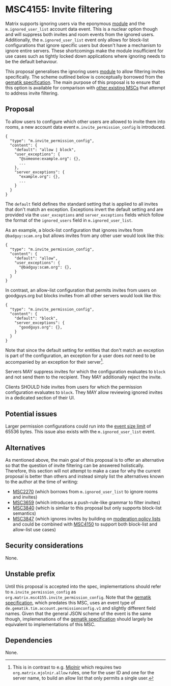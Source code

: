 # MSC4155: Invite filtering

Matrix supports ignoring users via the eponymous [module] and the `m.ignored_user_list` account data
event. This is a nuclear option though and will suppress both invites and room events from the ignored
users. Additionally, the `m.ignored_user_list` event only allows for block-list configurations that ignore
specific users but doesn't have a mechanism to ignore entire servers. These shortcomings make the module
insufficient for use cases such as tightly locked down applications where ignoring needs to be the default
behaviour.

This proposal generalises the ignoring users [module] to allow filtering invites specifically. The scheme
outlined below is conceptually borrowed from the [gematik specification]. The main purpose of this proposal
is to ensure that this option is available for comparison with [other existing MSCs] that attempt to address
invite filtering.


## Proposal

To allow users to configure which other users are allowed to invite them into rooms, a new account data
event `m.invite_permission_config` is introduced.

```json5
{
  "type": "m.invite_permission_config",
  "content": {
    "default": "allow | block",
    "user_exceptions": {
      "@someone:example.org": {},
      ...
    },
    "server_exceptions": {
      "example.org": {},
      ...
    }
  }
}
```

The `default` field defines the standard setting that is applied to all invites that don't match an
exception. Exceptions invert the default setting and are provided via the `user_exceptions` and
`server_exceptions` fields which follow the format of the `ignored_users` field in `m.ignored_user_list`.

As an example, a block-list configuration that ignores invites from `@badguy:scam.org` but allows invites
from any other user would look like this:

```json5
{
  "type": "m.invite_permission_config",
  "content": {
    "default": "allow",
    "user_exceptions": {
      "@badguy:scam.org": {},
    }
  }
}
```

In contrast, an allow-list configuration that permits invites from users on goodguys.org but blocks invites
from all other servers would look like this:

```json5
{
  "type": "m.invite_permission_config",
  "content": {
    "default": "block",
    "server_exceptions": {
      "goodguys.org": {},
    }
  }
}
```

Note that since the default setting for entities that don't match an exception is part of the configuration,
an exception for a user does _not_ need to be accompanied by an exception for their server[^1].

Servers MAY suppress invites for which the configuration evaluates to `block` and not send them to the recipient.
They MAY additionally reject the invite.

Clients SHOULD hide invites from users for which the permission configuration evaluates to `block`. They MAY
allow reviewing ignored invites in a dedicated section of their UI.


## Potential issues

Larger permission configurations could run into the [event size limit] of 65536 bytes. This issue also exists
with the `m.ignored_user_list` event.


## Alternatives

As mentioned above, the main goal of this proposal is to offer an alternative so that the question of invite
filtering can be answered holistically. Therefore, this section will not attempt to make a case for why the
current proposal is better than others and instead simply list the alternatives known to the author at the
time of writing:

- [MSC2270] (which borrows from `m.ignored_user_list` to ignore rooms and invites)
- [MSC3659] (which introduces a push-rule-like grammar to filter invites)
- [MSC3840] (which is similar to this proposal but only supports block-list semantics)
- [MSC3847] (which ignores invites by building on [moderation policy lists] and could be combined with
  [MSC4150] to support both block-list and allow-list use cases)


## Security considerations

None.


## Unstable prefix

Until this proposal is accepted into the spec, implementations should refer to `m.invite_permission_config`
as `org.matrix.msc4155.invite_permission_config`. Note that the [gematik specification], which predates
this MSC, uses an event type of `de.gematik.tim.account.permissionconfig.v1` and slightly different field
names. Given that the general JSON scheme of the event is the same though, implemenations of the
[gematik specification] should largely be equivalent to implementations of this MSC.


## Dependencies

None.


[^1]: This is in contrast to e.g. [Mjolnir] which requires two `org.matrix.mjolnir.allow` rules, one for
      the user ID and one for the server name, to build an allow list that only permits a single user.

[event size limit]: https://spec.matrix.org/v1.10/client-server-api/#size-limits
[gematik specification]: https://github.com/gematik/api-ti-messenger/blob/9b9f21b87949e778de85dbbc19e25f53495871e2/src/schema/permissionConfig.json
[Mjolnir]: https://github.com/matrix-org/mjolnir
[MSC2270]: https://github.com/matrix-org/matrix-spec-proposals/pull/2270
[MSC3659]: https://github.com/matrix-org/matrix-spec-proposals/pull/3659
[MSC3840]: https://github.com/matrix-org/matrix-spec-proposals/pull/3840
[MSC3847]: https://github.com/matrix-org/matrix-spec-proposals/pull/3847
[MSC4150]: https://github.com/matrix-org/matrix-spec-proposals/pull/4150
[moderation policy lists]: https://spec.matrix.org/v1.10/client-server-api/#moderation-policy-lists
[module]: https://spec.matrix.org/v1.10/client-server-api/#ignoring-users
[other existing MSCs]: #alternatives
